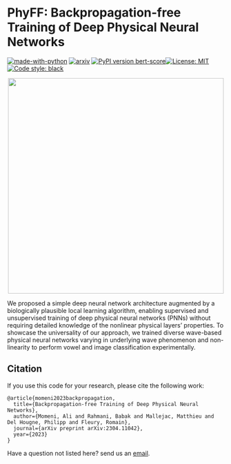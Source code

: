 PhyFF: Backpropagation-free Training of Deep Physical Neural Networks
=================
[![made-with-python](https://img.shields.io/badge/Made%20with-Python-red.svg)](#python)
[![arxiv](https://img.shields.io/badge/arXiv-2211.01482-b31b1b.svg)](https://arxiv.org/abs/2304.11042)
[![PyPI version bert-score](https://badge.fury.io/py/rquge.svg)](https://pypi.python.org/pypi/rquge/)[![License: MIT](https://img.shields.io/badge/License-MIT-yellow.svg)](https://opensource.org/licenses/MIT) 
[![Code style: black](https://img.shields.io/badge/code%20style-black-000000.svg)](https://github.com/psf/black) 


<p align="center">
  <img src="meta.jpeg" width="500"/>
</p>

We proposed a simple deep neural network architecture augmented by a biologically plausible local learning algorithm, enabling supervised and unsupervised training of deep physical neural networks (PNNs) without requiring detailed knowledge of the nonlinear physical layers’ properties. To showcase the universality of our approach, we trained diverse wave-based physical neural networks varying in underlying wave phenomenon and non-linearity to perform vowel and image classification experimentally. 


<a name="citation"/>  

Citation
-------------

<a name="citations"/>  

If you use this code for your research, please cite the following work:
```
@article{momeni2023backpropagation,
  title={Backpropagation-free Training of Deep Physical Neural Networks},
  author={Momeni, Ali and Rahmani, Babak and Mallejac, Matthieu and Del Hougne, Philipp and Fleury, Romain},
  journal={arXiv preprint arXiv:2304.11042},
  year={2023}
}
```
Have a question not listed here? 
send us an [email](ali.momeni@epfl.ch).
